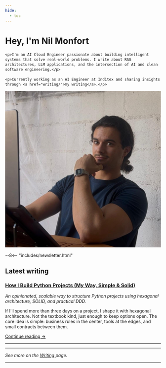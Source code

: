 ```yaml
---
hide:
  - toc
---
```


<div class="hero-section">
  <div class="hero-content">
    <h1>Hey, I'm Nil Monfort</h1>
    
    <p>I'm an AI Cloud Engineer passionate about building intelligent systems that solve real-world problems. I write about RAG architectures, LLM applications, and the intersection of AI and clean software engineering.</p>
    
    <p>Currently working as an AI Engineer at Inditex and sharing insights through <a href="writing/">my writing</a>.</p>
  </div>
  
  <div class="hero-image">
    <img src="assets/images/nil_new.jpg" alt="Nil Monfort - AI/Machine Learning Engineer" />
  </div>
</div>

--8<-- "includes/newsletter.html"

## Latest writing

### [How I Build Python Projects (My Way, Simple & Solid)](writing/2025/01/30/how-i-build-python-projects-my-way-simple-and-solid/)

*An opinionated, scalable way to structure Python projects using hexagonal architecture, SOLID, and practical DDD.*

If I'll spend more than three days on a project, I shape it with hexagonal architecture. Not the textbook kind, just enough to keep options open. The core idea is simple: business rules in the center, tools at the edges, and small contracts between them.

[Continue reading →](writing/2025/01/30/how-i-build-python-projects-my-way-simple-and-solid/)

---

<!--
## What People Say

<div class="testimonial">
  <div class="testimonial-content">
    <p>"Nil transformed our RAG system from a prototype to a production-ready platform. His expertise in hexagonal architecture and vector databases saved us months of development time. The system now handles thousands of queries daily with 99.9% uptime."</p>
    <div class="testimonial-author">
      <strong>Sarah Chen</strong><br>
      <em>CTO at TechFlow</em>
    </div>
  </div>
</div>

<div class="testimonial">
  <div class="testimonial-content">
    <p>"Working with Nil on our AI agent validation system was exceptional. He built a comprehensive testing framework that caught issues before they reached production. His attention to detail and clean code practices made the entire project a pleasure to work on."</p>
    <div class="testimonial-author">
      <strong>Marcus Rodriguez</strong><br>
      <em>Lead AI Engineer at DataCorp</em>
    </div>
  </div>
</div>

<div class="testimonial">
  <div class="testimonial-content">
    <p>"Nil's approach to AI engineering is methodical and results-driven. He helped us implement a multi-tenant RAG platform that scaled from 10 to 10,000 users without breaking a sweat. His documentation and knowledge sharing made our entire team better."</p>
    <div class="testimonial-author">
      <strong>Dr. Elena Petrov</strong><br>
      <em>Head of AI Research at InnovateLab</em>
    </div>
  </div>
</div>
-->

---

*See more on the [Writing](writing/) page.*

---
